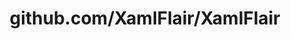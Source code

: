 ---
layout: post
title: github.com/XamlFlair/XamlFlair
categories: link
tags: [انگلیسی, گیت‌هاب, برنامه‌نویسی]
---